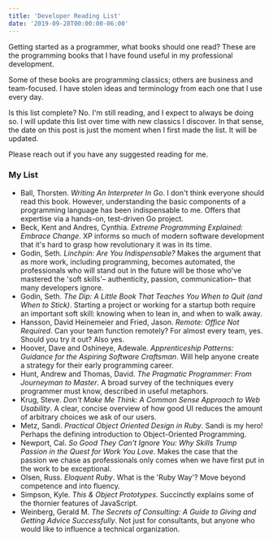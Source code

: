 ```yaml
---
title: 'Developer Reading List'
date: '2019-09-28T00:00:00-06:00'
---
```


Getting started as a programmer, what books should one read? These are the
programming books that I have found useful in my professional development.

Some of these books are programming classics; others are business and
team-focused. I have stolen ideas and terminology from each one that I use
every day.

Is this list complete? No. I'm still reading, and I expect to always be doing
so. I will update this list over time with new classics I discover. In that
sense, the date on this post is just the moment when I first made the list. It
will be updated.

Please reach out if you have any suggested reading for me.

### My List

- Ball, Thorsten. _Writing An Interpreter In Go_. I don't think everyone should read this book. However, understanding the basic components of a programming language has been indispensable to me. Offers that expertise via a hands-on, test-driven Go project.
- Beck, Kent and Andres, Cynthia. _Extreme Programming Explained: Embrace Change_. XP informs so much of modern software development that it's hard to grasp how revolutionary it was in its time.
- Godin, Seth. _Linchpin: Are You Indispensable?_ Makes the argument that as more work, including programming, becomes automated, the professionals who will stand out in the future will be those who've mastered the 'soft skills'– authenticity, passion, communication– that many developers ignore.
- Godin, Seth. _The Dip: A Little Book That Teaches You When to Quit (and When to Stick)_. Starting a project or working for a startup both require an important soft skill: knowing when to lean in, and when to walk away.
- Hansson, David Heinemeier and Fried, Jason. _Remote: Office Not Required_.  Can your team function remotely? For almost every team, yes. Should you try it out? Also yes.
- Hoover, Dave and Oshineye, Adewale. _Apprenticeship Patterns: Guidance for the Aspiring Software Craftsman_. Will help anyone create a strategy for their early programming career.
- Hunt, Andrew and Thomas, David. _The Pragmatic Programmer: From Journeyman to Master_. A broad survey of the techniques every programmer must know, described in useful metaphors.
- Krug, Steve. _Don't Make Me Think: A Common Sense Approach to Web Usability_. A clear, concise overview of how good UI reduces the amount of arbitrary choices we ask of our users.
- Metz, Sandi. _Practical Object Oriented Design in Ruby_. Sandi is my hero! Perhaps the defining introduction to Object-Oriented Programming.
- Newport, Cal. _So Good They Can't Ignore You: Why Skills Trump Passion in the Quest for Work You Love_. Makes the case that the passion we chase as professionals only comes when we have first put in the work to be exceptional.
- Olsen, Russ. _Eloquent Ruby_. What is the 'Ruby Way'? Move beyond competence and into fluency.
- Simpson, Kyle. _This & Object Prototypes_. Succinctly explains some of the thornier features of JavaScript.
- Weinberg, Gerald M. _The Secrets of Consulting: A Guide to Giving and Getting Advice Successfully_. Not just for consultants, but anyone who would like to influence a technical organization.
